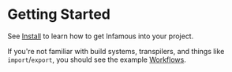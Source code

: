 # Getting Started

See [Install](./install.md) to learn how to get Infamous into your project.

If you're not familiar with build systems, transpilers, and things like
`import`/`export`, you should see the example [Workflows](./workflows.md).
